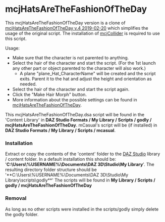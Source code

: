 # mcjHatsAreTheFashionOfTheDay
This mcjHatsAreTheFashionOfTheDay version is a clone of [mcjHatsAreTheFashionOfTheDay v.4 2019-02-20]( https://sites.google.com/site/mcasualsdazscripts9/mcjhatsarethefashionoftheday) which simplifies the usage of the original script. The installation of [mcjCollider](https://sites.google.com/site/mcasualsdazscripts2/mcjcolliderds45) is required to use this script.

Usage:
- Make sure that the character is not parented to anything.
- Select the hair of the character and start the script. (For the 1st launch any other part or object parented to the character will also work.)
  - A plane "plane_Hat_CharacterName" will be created and the script exits. Parent it to the hat and adjust the height and orientation as needed.
- Select the hair of the character and start the script again.
- Click the "Make Hair Morph" button.
- More information about the possible settings can be found in [mcjHatsAreTheFashionOfTheDay]( https://sites.google.com/site/mcasualsdazscripts9/mcjhatsarethefashionoftheday).

This mcjHatsAreTheFashionOfTheDay.dsa script will be found in the 'Content Library' in **DAZ Studio Formats / My Library / Scripts / godly / mcjHatsAreTheFashionOfTheDay**.
mCasual's script will be (if installed) in **DAZ Studio Formats / My Library / Scripts / mcasual**.

### Installation
Extract or copy the contents of the 'content' folder to the [DAZ Studio](https://www.daz3d.com/) library / content folder.
In a default installation this should be: '**C:\Users\\%USERNAME\%\Documents\DAZ 3D\Studio\My Library**'.
The resulting directory folder structure should be '**C:\Users\\%USERNAME\%\Documents\DAZ 3D\Studio\My Library\scripts\godly\**'
The scripts will be found in **My Library / Scripts / godly / mcjHatsAreTheFashionOfTheDay**

### Removal
As long as no other scripts were installed in the scripts/godly simply delete the godly folder.